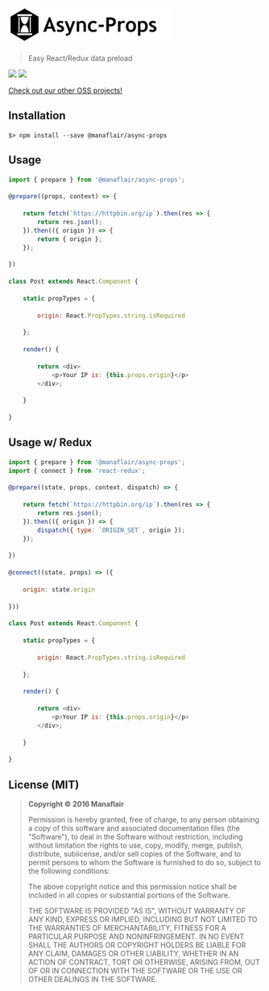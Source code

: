 # [![Async-Props](/logo.png?raw=true)](https://github.com/manaflair/async-props)

> Easy React/Redux data preload

[![](https://img.shields.io/npm/v/@manaflair/async-props.svg)]() [![](https://img.shields.io/npm/l/@manaflair/async-props.svg)]()

[Check out our other OSS projects!](https://manaflair.github.io)

## Installation

```
$> npm install --save @manaflair/async-props
```

## Usage

```js
import { prepare } from '@manaflair/async-props';

@prepare((props, context) => {

    return fetch(`https://httpbin.org/ip`).then(res => {
        return res.json();
    }).then(({ origin }) => {
        return { origin };
    });

})

class Post extends React.Component {

    static propTypes = {

        origin: React.PropTypes.string.isRequired

    };

    render() {

        return <div>
            <p>Your IP is: {this.props.origin}</p>
        </div>;

    }

}
```

## Usage w/ Redux

```js
import { prepare } from '@manaflair/async-props';
import { connect } from 'react-redux';

@prepare((state, props, context, dispatch) => {

    return fetch(`https://httpbin.org/ip`).then(res => {
        return res.json();
    }).then(({ origin }) => {
        dispatch({ type: `ORIGIN_SET`, origin });
    });

})

@connect((state, props) => ({

    origin: state.origin

}))

class Post extends React.Component {

    static propTypes = {

        origin: React.PropTypes.string.isRequired

    };

    render() {

        return <div>
            <p>Your IP is: {this.props.origin}</p>
        </div>;

    }

}
```

## License (MIT)

> **Copyright © 2016 Manaflair**
>
> Permission is hereby granted, free of charge, to any person obtaining a copy of this software and associated documentation files (the "Software"), to deal in the Software without restriction, including without limitation the rights to use, copy, modify, merge, publish, distribute, sublicense, and/or sell copies of the Software, and to permit persons to whom the Software is furnished to do so, subject to the following conditions:
>
> The above copyright notice and this permission notice shall be included in all copies or substantial portions of the Software.
>
> THE SOFTWARE IS PROVIDED "AS IS", WITHOUT WARRANTY OF ANY KIND, EXPRESS OR IMPLIED, INCLUDING BUT NOT LIMITED TO THE WARRANTIES OF MERCHANTABILITY, FITNESS FOR A PARTICULAR PURPOSE AND NONINFRINGEMENT. IN NO EVENT SHALL THE AUTHORS OR COPYRIGHT HOLDERS BE LIABLE FOR ANY CLAIM, DAMAGES OR OTHER LIABILITY, WHETHER IN AN ACTION OF CONTRACT, TORT OR OTHERWISE, ARISING FROM, OUT OF OR IN CONNECTION WITH THE SOFTWARE OR THE USE OR OTHER DEALINGS IN THE SOFTWARE.
